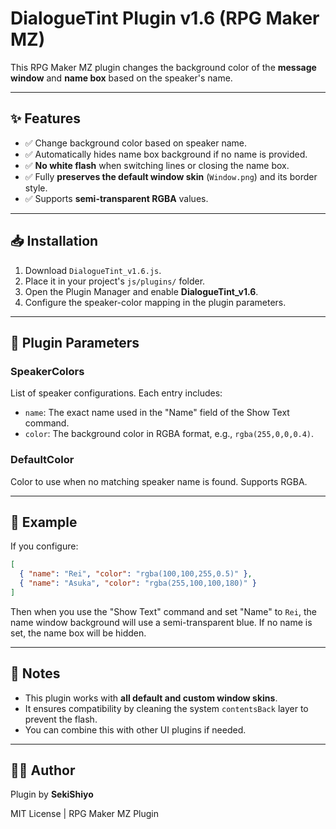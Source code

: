 # DialogueTint Plugin v1.6 (RPG Maker MZ)

This RPG Maker MZ plugin changes the background color of the **message window** and **name box** based on the speaker's name.

---

## ✨ Features

- ✅ Change background color based on speaker name.
- ✅ Automatically hides name box background if no name is provided.
- ✅ **No white flash** when switching lines or closing the name box.
- ✅ Fully **preserves the default window skin** (`Window.png`) and its border style.
- ✅ Supports **semi-transparent RGBA** values.

---

## 📥 Installation

1. Download `DialogueTint_v1.6.js`.
2. Place it in your project's `js/plugins/` folder.
3. Open the Plugin Manager and enable **DialogueTint_v1.6**.
4. Configure the speaker-color mapping in the plugin parameters.

---

## 🔧 Plugin Parameters

### SpeakerColors

List of speaker configurations. Each entry includes:

- `name`: The exact name used in the "Name" field of the Show Text command.
- `color`: The background color in RGBA format, e.g., `rgba(255,0,0,0.4)`.

### DefaultColor

Color to use when no matching speaker name is found. Supports RGBA.

---

## 🧪 Example

If you configure:
```json
[
  { "name": "Rei", "color": "rgba(100,100,255,0.5)" },
  { "name": "Asuka", "color": "rgba(255,100,100,180)" }
]
```

Then when you use the "Show Text" command and set "Name" to `Rei`, the name window background will use a semi-transparent blue. If no name is set, the name box will be hidden.

---

## 🧠 Notes

- This plugin works with **all default and custom window skins**.
- It ensures compatibility by cleaning the system `contentsBack` layer to prevent the flash.
- You can combine this with other UI plugins if needed.

---

## 🧑‍💻 Author

Plugin by **SekiShiyo**

MIT License | RPG Maker MZ Plugin
